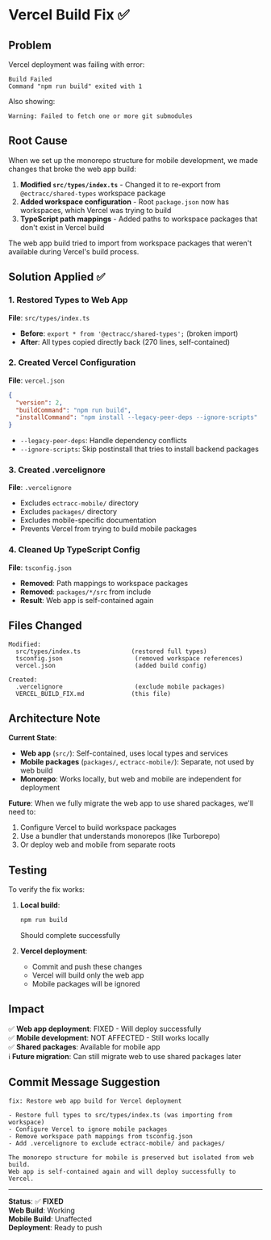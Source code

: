 # Vercel Build Fix ✅

## Problem

Vercel deployment was failing with error:
```
Build Failed
Command "npm run build" exited with 1
```

Also showing:
```
Warning: Failed to fetch one or more git submodules
```

## Root Cause

When we set up the monorepo structure for mobile development, we made changes that broke the web app build:

1. **Modified `src/types/index.ts`** - Changed it to re-export from `@ectracc/shared-types` workspace package
2. **Added workspace configuration** - Root `package.json` now has workspaces, which Vercel was trying to build
3. **TypeScript path mappings** - Added paths to workspace packages that don't exist in Vercel build

The web app build tried to import from workspace packages that weren't available during Vercel's build process.

## Solution Applied ✅

### 1. Restored Types to Web App
**File**: `src/types/index.ts`
- **Before**: `export * from '@ectracc/shared-types';` (broken import)
- **After**: All types copied directly back (270 lines, self-contained)

### 2. Created Vercel Configuration
**File**: `vercel.json`
```json
{
  "version": 2,
  "buildCommand": "npm run build",
  "installCommand": "npm install --legacy-peer-deps --ignore-scripts"
}
```
- `--legacy-peer-deps`: Handle dependency conflicts
- `--ignore-scripts`: Skip postinstall that tries to install backend packages

### 3. Created .vercelignore
**File**: `.vercelignore`
- Excludes `ectracc-mobile/` directory
- Excludes `packages/` directory  
- Excludes mobile-specific documentation
- Prevents Vercel from trying to build mobile packages

### 4. Cleaned Up TypeScript Config
**File**: `tsconfig.json`
- **Removed**: Path mappings to workspace packages
- **Removed**: `packages/*/src` from include
- **Result**: Web app is self-contained again

## Files Changed

```
Modified:
  src/types/index.ts              (restored full types)
  tsconfig.json                    (removed workspace references)
  vercel.json                      (added build config)

Created:
  .vercelignore                    (exclude mobile packages)
  VERCEL_BUILD_FIX.md             (this file)
```

## Architecture Note

**Current State**:
- **Web app** (`src/`): Self-contained, uses local types and services
- **Mobile packages** (`packages/`, `ectracc-mobile/`): Separate, not used by web build
- **Monorepo**: Works locally, but web and mobile are independent for deployment

**Future**: When we fully migrate the web app to use shared packages, we'll need to:
1. Configure Vercel to build workspace packages
2. Use a bundler that understands monorepos (like Turborepo)
3. Or deploy web and mobile from separate roots

## Testing

To verify the fix works:

1. **Local build**:
   ```bash
   npm run build
   ```
   Should complete successfully

2. **Vercel deployment**:
   - Commit and push these changes
   - Vercel will build only the web app
   - Mobile packages will be ignored

## Impact

✅ **Web app deployment**: FIXED - Will deploy successfully  
✅ **Mobile development**: NOT AFFECTED - Still works locally  
✅ **Shared packages**: Available for mobile app  
ℹ️ **Future migration**: Can still migrate web to use shared packages later

## Commit Message Suggestion

```
fix: Restore web app build for Vercel deployment

- Restore full types to src/types/index.ts (was importing from workspace)
- Configure Vercel to ignore mobile packages
- Remove workspace path mappings from tsconfig.json
- Add .vercelignore to exclude ectracc-mobile/ and packages/

The monorepo structure for mobile is preserved but isolated from web build.
Web app is self-contained again and will deploy successfully to Vercel.
```

---

**Status**: ✅ **FIXED**  
**Web Build**: Working  
**Mobile Build**: Unaffected  
**Deployment**: Ready to push

